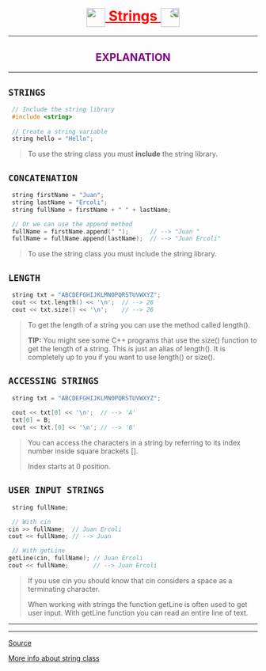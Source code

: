 <h1 align="center" style="text-decoration:underline;color:red;">
    <img style="vertical-align:middle;" src="https://media.giphy.com/media/SUDr9512mOzZrAbMcv/giphy.gif" height="38"/> 
    Strings
    <img style="transform:scaleX(-1);vertical-align:middle;" src="https://media.giphy.com/media/SUDr9512mOzZrAbMcv/giphy.gif" height="38"/>
</h1>

---

<h2 align="center" style="color:purple;">EXPLANATION</h2>

---

## `STRINGS`

```cpp
 // Include the string library
 #include <string>
 
 // Create a string variable
 string hello = "Hello";
 ```

> To use the string class you must **include** the string library.

## `CONCATENATION`

```cpp
 string firstName = "Juan";
 string lastName = "Ercoli";
 string fullName = firstName + " " + lastName;

 // Or we can use the append method
 fullName = firstName.append(" ");      // --> "Juan "
 fullName = fullName.append(lastName);  // --> "Juan Ercoli"
 ```

> To use the string class you must include the string library.

## `LENGTH`

```cpp
 string txt = "ABCDEFGHIJKLMNOPQRSTUVWXYZ";
 cout << txt.length() << '\n';  // --> 26
 cout << txt.size() << '\n';    // --> 26 
 ```

> To get the length of a string you can use the method called length().
>
> **TIP:** You might see some C++ programs that use the size() function to get the length of a string.
> This is just an alias of length(). It is completely up to you if you want to use length() or size().

## `ACCESSING STRINGS`

```cpp
 string txt = "ABCDEFGHIJKLMNOPQRSTUVWXYZ";
 
 cout << txt[0] << '\n';  // --> 'A'
 txt[0] = B;
 cout << txt.[0] << '\n'; // --> 'B' 
 ```

 > You can access the characters in a string by referring to its index number inside square brackets [].
 >
 > Index starts at 0 position.

## `USER INPUT STRINGS`

```cpp
 string fullName;

 // With cin 
cin >> fullName;  // Juan Ercoli
cout << fullName; // --> Juan

 // With getLine
getLine(cin, fullName); // Juan Ercoli
cout << fullName;       // --> Juan Ercoli

 ```

 > If you use cin you should know that cin considers a space as a terminating character.
 >
 > When working with strings the function getLine is often used to get user input.
 > With getLine function you can read an entire line of text.

 ---
 ---
 <a href="https://www.w3schools.com" target="_blank">Source</a>
 >
 <a href="https://www.cplusplus.com/reference/string/string/" target="_blank">More info about string class</a>


